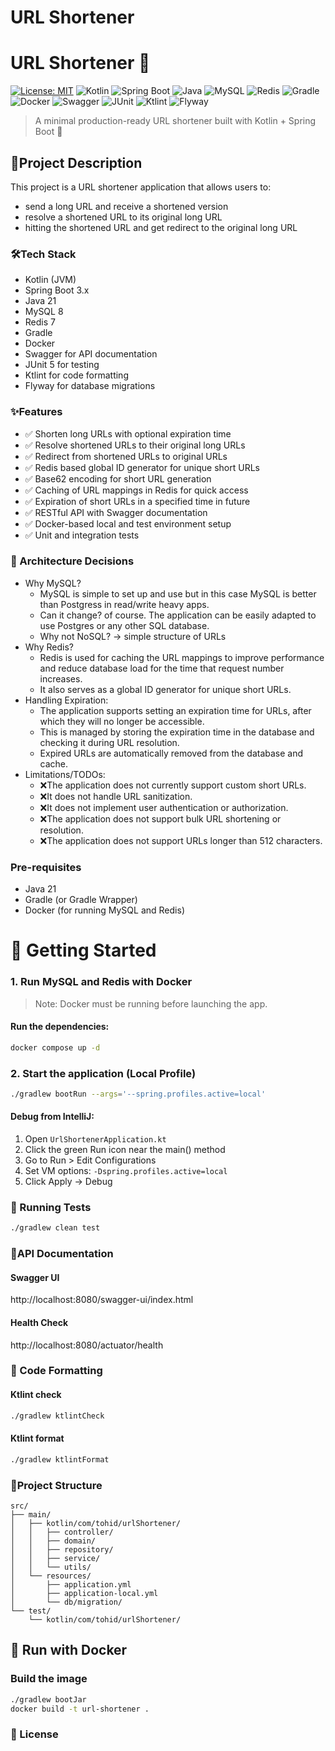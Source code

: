# URL Shortener
# URL Shortener 🔗

[![License: MIT](https://img.shields.io/badge/License-MIT-yellow.svg)](LICENSE)
![Kotlin](https://img.shields.io/badge/Kotlin-JVM%20--%20Backend-blueviolet?logo=kotlin)
![Spring Boot](https://img.shields.io/badge/Spring%20Boot-3.x-brightgreen?logo=springboot)
![Java](https://img.shields.io/badge/Java-21-orange?logo=java)
![MySQL](https://img.shields.io/badge/MySQL-8-blue?logo=mysql)
![Redis](https://img.shields.io/badge/Redis-7-red?logo=redis)
![Gradle](https://img.shields.io/badge/Gradle-Build%20Tool-02303A?logo=gradle)
![Docker](https://img.shields.io/badge/Docker-Containerized-2496ED?logo=docker)
![Swagger](https://img.shields.io/badge/Swagger-API%20Docs-%23ClojureGreen?logo=swagger)
![JUnit](https://img.shields.io/badge/JUnit-5-important?logo=java)
![Ktlint](https://img.shields.io/badge/Ktlint-Code%20Formatter-blueviolet?logo=kotlin)
![Flyway](https://img.shields.io/badge/Flyway-DB%20Migration-orange?logo=flyway)
> A minimal production-ready URL shortener built with Kotlin + Spring Boot 🚀
## 📌Project Description
This project is a URL shortener application that allows users to:
- send a long URL and receive a shortened version
- resolve a shortened URL to its original long URL
- hitting the shortened URL and get redirect to the original long URL

### 🛠Tech Stack
- Kotlin (JVM)
- Spring Boot 3.x
- Java 21
- MySQL 8
- Redis 7
- Gradle
- Docker
- Swagger for API documentation
- JUnit 5 for testing
- Ktlint for code formatting
- Flyway for database migrations

### ✨Features
- ✅ Shorten long URLs with optional expiration time
- ✅ Resolve shortened URLs to their original long URLs
- ✅ Redirect from shortened URLs to original URLs
- ✅ Redis based global ID generator for unique short URLs
- ✅ Base62 encoding for short URL generation
- ✅ Caching of URL mappings in Redis for quick access
- ✅ Expiration of short URLs in a specified time in future
- ✅ RESTful API with Swagger documentation
- ✅ Docker-based local and test environment setup
- ✅ Unit and integration tests

### 🧱 Architecture Decisions
- Why MySQL?
  - MySQL is simple to set up and use but in this case MySQL is better than Postgress in read/write heavy apps.
  - Can it change? of course. The application can be easily adapted to use Postgres or any other SQL database.
  - Why not NoSQL? → simple structure of URLs
- Why Redis?
  - Redis is used for caching the URL mappings to improve performance and reduce database load for the time that request number increases.
  - It also serves as a global ID generator for unique short URLs.
- Handling Expiration:
  - The application supports setting an expiration time for URLs, after which they will no longer be accessible.
  - This is managed by storing the expiration time in the database and checking it during URL resolution.
  - Expired URLs are automatically removed from the database and cache.
- Limitations/TODOs:
  - ❌The application does not currently support custom short URLs.
  - ❌It does not handle URL sanitization.
  - ❌It does not implement user authentication or authorization.
  - ❌The application does not support bulk URL shortening or resolution.
  - ❌The application does not support URLs longer than 512 characters.

### Pre-requisites
- Java 21
- Gradle (or Gradle Wrapper)
- Docker (for running MySQL and Redis)

# 🚀 Getting Started

### 1. Run MySQL and Redis with Docker
> Note: Docker must be running before launching the app.
#### Run the dependencies:
```bash
docker compose up -d
```

### 2. Start the application (Local Profile)
```bash
./gradlew bootRun --args='--spring.profiles.active=local'
```

#### Debug from IntelliJ:
1. Open `UrlShortenerApplication.kt`
2. Click the green Run icon near the main() method
3. Go to Run > Edit Configurations
4. Set VM options: `-Dspring.profiles.active=local`
5. Click Apply → Debug


### 🧪 Running Tests
```bash
./gradlew clean test
```

### 🧾API Documentation
#### Swagger UI
http://localhost:8080/swagger-ui/index.html
#### Health Check
http://localhost:8080/actuator/health

### 🧹 Code Formatting
#### Ktlint check
```bash
./gradlew ktlintCheck     
```
#### Ktlint format
```bash
./gradlew ktlintFormat
```

### 📂Project Structure
```text
src/
├── main/
│   ├── kotlin/com/tohid/urlShortener/
│   │   ├── controller/
│   │   ├── domain/
│   │   ├── repository/
│   │   ├── service/
│   │   └── utils/
│   └── resources/
│       ├── application.yml
│       ├── application-local.yml
│       └── db/migration/
└── test/
    └── kotlin/com/tohid/urlShortener/
```
## 🐳 Run with Docker

### Build the image
```bash
./gradlew bootJar
docker build -t url-shortener .
```


### 📝 License
